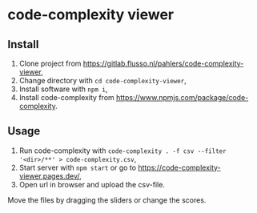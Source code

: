 # code-complexity viewer

## Install
1. Clone project from https://gitlab.flusso.nl/pahlers/code-complexity-viewer,
2. Change directory with  `cd code-complexity-viewer`,
3. Install software with `npm i`,
4. Install code-complexity from https://www.npmjs.com/package/code-complexity.

## Usage
1. Run code-complexity with `code-complexity . -f csv --filter '<dir>/**' > code-complexity.csv`,
2. Start server with `npm start` or go to https://code-complexity-viewer.pages.dev/,
3. Open url in browser and upload the csv-file.

Move the files by dragging the sliders or change the scores.

